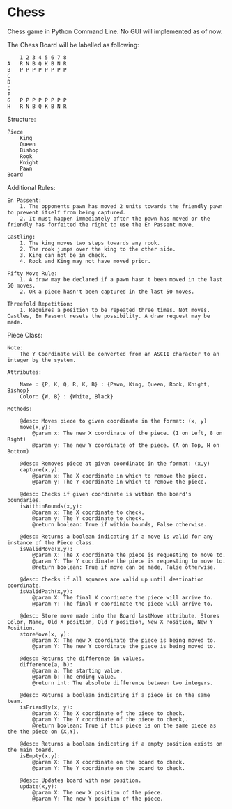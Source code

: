 # Chess
Chess game in Python Command Line. No GUI will implemented as of now.

The Chess Board will be labelled as following:

        1 2 3 4 5 6 7 8
    A   R N B Q K B N R
    B   P P P P P P P P
    C
    D
    E
    F
    G   P P P P P P P P
    H   R N B Q K B N R

Structure:

    Piece
        King
        Queen
        Bishop
        Rook
        Knight
        Pawn
    Board

Additional Rules:

    En Passent:
        1. The opponents pawn has moved 2 units towards the friendly pawn to prevent itself from being captured.
        2. It must happen immediately after the pawn has moved or the friendly has forfeited the right to use the En Passent move.
    
    Castling:
        1. The king moves two steps towards any rook.
        2. The rook jumps over the king to the other side.
        3. King can not be in check.
        4. Rook and King may not have moved prior.

    Fifty Move Rule:
        1. A draw may be declared if a pawn hasn't been moved in the last 50 moves.
        2. OR a piece hasn't been captured in the last 50 moves.

    Threefold Repetition:
        1. Requires a position to be repeated three times. Not moves. Castles, En Passent resets the possibility. A draw request may be made.

Piece Class:

    Note:
        The Y Coordinate will be converted from an ASCII character to an integer by the system.

    Attributes:

        Name : {P, K, Q, R, K, B} : {Pawn, King, Queen, Rook, Knight, Bishop}
        Color: {W, B} : {White, Black}

    Methods:

        @desc: Moves piece to given coordinate in the format: (x, y)
        move(x,y):
            @param x: The new X coordinate of the piece. (1 on Left, 8 on Right)
            @param y: The new Y coordinate of the piece. (A on Top, H on Bottom)

        @desc: Removes piece at given coordinate in the format: (x,y)
        capture(x,y):
            @param x: The X coordinate in which to remove the piece. 
            @param y: The Y coordinate in which to remove the piece.

        @desc: Checks if given coordinate is within the board's boundaries.
        isWithinBounds(x,y):
            @param x: The X coordinate to check.
            @param y: The Y coordinate to check.
            @return boolean: True if within bounds, False otherwise.
        
        @desc: Returns a boolean indicating if a move is valid for any instance of the Piece class.
        isValidMove(x,y):
            @param X: The X coordinate the piece is requesting to move to.
            @param Y: The Y coordinate the piece is requesting to move to.
            @return boolean: True if move can be made, False otherwise.
        
        @desc: Checks if all squares are valid up until destination coordinate.
        isValidPath(x,y):
            @param X: The final X coordinate the piece will arrive to.
            @param Y: The final Y coordinate the piece will arrive to.
        
        @desc: Store move made into the Board lastMove attribute. Stores Color, Name, Old X position, Old Y position, New X Position, New Y Position.
        storeMove(x, y):
            @param X: The new X coordinate the piece is being moved to.
            @param Y: The new Y coordinate the piece is being moved to.

        @desc: Returns the difference in values. 
        difference(a, b):
            @param a: The starting value.
            @param b: The ending value.
            @return int: The absolute difference between two integers.

        @desc: Returns a boolean indicating if a piece is on the same team.
        isFriendly(x, y):
            @param X: The X coordinate of the piece to check.
            @param Y: The Y coordinate of the piece to check,.
            @return boolean: True if this piece is on the same piece as the the piece on (X,Y).
        
        @desc: Returns a boolean indicating if a empty position exists on the main board.
        isEmpty(x,y):
            @param X: The X coordinate on the board to check.
            @param Y: The Y coordinate on the board to check.

        @desc: Updates board with new position.
        update(x,y):
            @param X: The new X position of the piece.
            @param Y: The new Y position of the piece.

        